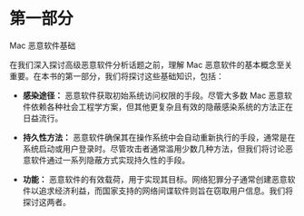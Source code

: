 # 第一部分

Mac 恶意软件基础

在我们深入探讨高级恶意软件分析话题之前，理解 Mac 恶意软件的基本概念至关重要。在本书的第一部分，我们将探讨这些基础知识，包括：

+   **感染途径：** 恶意软件获取初始系统访问权限的手段。尽管大多数 Mac 恶意软件依赖各种社会工程学方案，但其他更复杂且有效的隐蔽感染系统的方法正在日益流行。

+   **持久性方法：** 恶意软件确保其在操作系统中会自动重新执行的手段，通常是在系统启动或用户登录时。尽管攻击者通常滥用少数几种方法，但我们将讨论恶意软件通过一系列隐蔽方式实现持久性的手段。

+   **功能：** 恶意软件的有效载荷，用于实现其目标。网络犯罪分子通常创建恶意软件以追求经济利益，而国家支持的网络间谍软件则旨在窃取用户信息。我们将探讨这两者。
